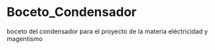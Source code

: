 # Boceto_Condensador
boceto del condensador para el proyecto de la materia eléctricidad y magentismo
